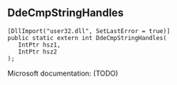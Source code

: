 ## DdeCmpStringHandles

```
[DllImport("user32.dll", SetLastError = true)]
public static extern int DdeCmpStringHandles(
   IntPtr hsz1,
   IntPtr hsz2
);
```

Microsoft documentation: (TODO)
